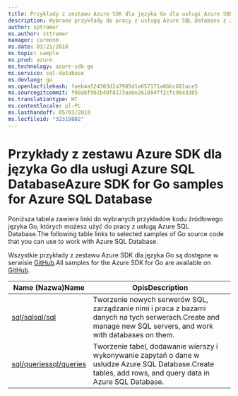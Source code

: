 ```yaml
---
title: Przykłady z zestawu Azure SDK dla języka Go dla usługi Azure SQL Database
description: Wybrane przykłady do pracy z usługą Azure SQL Database z zestawu Azure SDK dla języka Go.
author: sptramer
ms.author: sttramer
manager: carmonm
ms.date: 03/21/2018
ms.topic: sample
ms.prod: azure
ms.technology: azure-sdk-go
ms.service: sql-database
ms.devlang: go
ms.openlocfilehash: faeb4a524303d2a7985d1a657171a8bbc681ace5
ms.sourcegitcommit: f08abf902b48f8173aa6e261084ff2cfc9043305
ms.translationtype: HT
ms.contentlocale: pl-PL
ms.lasthandoff: 05/03/2018
ms.locfileid: "32319802"
---
```

# <a name="azure-sdk-for-go-samples-for-azure-sql-database"></a><span data-ttu-id="3c380-103">Przykłady z zestawu Azure SDK dla języka Go dla usługi Azure SQL Database</span><span class="sxs-lookup"><span data-stu-id="3c380-103">Azure SDK for Go samples for Azure SQL Database</span></span>

<span data-ttu-id="3c380-104">Poniższa tabela zawiera linki do wybranych przykładów kodu źródłowego języka Go, których możesz użyć do pracy z usługą Azure SQL Database.</span><span class="sxs-lookup"><span data-stu-id="3c380-104">The following table links to selected samples of Go source code that you can use to work with Azure SQL Database.</span></span>

<span data-ttu-id="3c380-105">Wszystkie przykłady z zestawu Azure SDK dla języka Go są dostępne w serwisie [GitHub](https://github.com/Azure-Samples/azure-sdk-for-go-samples).</span><span class="sxs-lookup"><span data-stu-id="3c380-105">All samples for the Azure SDK for Go are available on [GitHub](https://github.com/Azure-Samples/azure-sdk-for-go-samples).</span></span>

| <span data-ttu-id="3c380-106">Name (Nazwa)</span><span class="sxs-lookup"><span data-stu-id="3c380-106">Name</span></span> | <span data-ttu-id="3c380-107">Opis</span><span class="sxs-lookup"><span data-stu-id="3c380-107">Description</span></span> |
|------|-------------|
| [<span data-ttu-id="3c380-108">sql/sql</span><span class="sxs-lookup"><span data-stu-id="3c380-108">sql/sql</span></span>](https://github.com/Azure-Samples/azure-sdk-for-go-samples/blob/master/sql/sql.go) | <span data-ttu-id="3c380-109">Tworzenie nowych serwerów SQL, zarządzanie nimi i praca z bazami danych na tych serwerach.</span><span class="sxs-lookup"><span data-stu-id="3c380-109">Create and manage new SQL servers, and work with databases on them.</span></span> |
| [<span data-ttu-id="3c380-110">sql/queries</span><span class="sxs-lookup"><span data-stu-id="3c380-110">sql/queries</span></span>](https://github.com/Azure-Samples/azure-sdk-for-go-samples/blob/master/sql/queries.go) | <span data-ttu-id="3c380-111">Tworzenie tabel, dodawanie wierszy i wykonywanie zapytań o dane w usłudze Azure SQL Database.</span><span class="sxs-lookup"><span data-stu-id="3c380-111">Create tables, add rows, and query data in Azure SQL Database.</span></span> |
